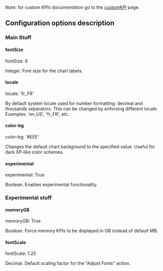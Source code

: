 Note: for custom KPIs documentation go to the [customKPI](customKPI) page.

## Configuration options description

### Main Stuff

#### fontSize
fontSize: 8

Integer. Font size for the chart labels.

#### locale
locale: 'fr_FR'

By default system locale used for number formatting: decimal and thousands separators. This can be changed by enforsing different locale. Examples: 'en_US', 'fr_FR', etc.

#### color-bg
color-bg: '#EEE'

Changes the default chart background to the specified value. Useful for dark XP-like color schemes.

#### experimental
experimental: True

Boolean. Enables experimental functionality.

### Experimental stuff
#### memoryGB
memoryGB: True


Boolean. Force memory KPIs to be displayed in GB instead of default MB.

#### fontScale
fontScale: 1.25

Decimal. Default scaling factor for the "Adjust Fonts" action.
